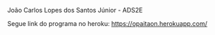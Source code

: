 João Carlos Lopes dos Santos Júnior - ADS2E

Segue link do programa no heroku: https://opaitaon.herokuapp.com/
